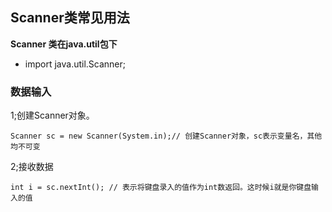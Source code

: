 ## Scanner类常见用法

**Scanner 类在java.util包下**

- import java.util.Scanner;

### 数据输入

1;创建Scanner对象。

    Scanner sc = new Scanner(System.in);// 创建Scanner对象，sc表示变量名，其他均不可变

2;接收数据

    int i = sc.nextInt(); // 表示将键盘录入的值作为int数返回。这时候i就是你键盘输入的值

   